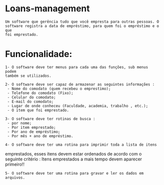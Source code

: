 # Loans-management

	Um software que gerência tudo que você empresta para outras pessoas. O
	software registra a data de empréstimo, para quem foi o empréstimo e o que
	foi emprestado.

# Funcionalidade:

	1- O software deve ter menus para cada uma das funções, sub menus podem
	também se utilizados.

	2- O software deve ser capaz de armazenar as seguintes informações :
	 - Nome do comodato (quem recebeu o emprestimo);
	 - Telefone do comodato (Fixo);
	 - Celular do comodato;
	 - E-mail do comodato;
	 - Lugar de onde conheceu (Faculdade, academia, trabalho , etc.);
	 - O item que foi emprestado.

	3- O software deve ter rotinas de busca :
	 - por nome;
	 - Por item emprestado;
	 - Por ano de empréstimo;
	 - Por mês + ano de empréstimo.

	4- O software deve ter uma rotina para imprimir toda a lista de itens
  emprestados, esses itens devem estar ordenados de acordo com o seguinte
  critério : Itens emprestados a mais tempo devem aparecer primeiro!!

	5- O software deve ter uma rotina para gravar e ler os dados em arquivos.
